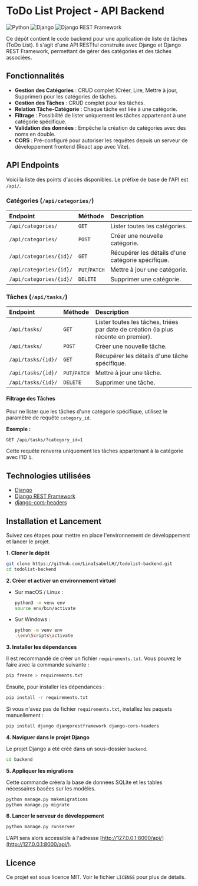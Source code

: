 # ToDo List Project - API Backend

![Python](https://img.shields.io/badge/Python-3.9%2B-blue.svg)
![Django](https://img.shields.io/badge/Django-4.x-green.svg)
![Django REST Framework](https://img.shields.io/badge/DRF-3.x-red.svg)

Ce dépôt contient le code backend pour une application de liste de tâches (ToDo List). Il s'agit d'une API RESTful construite avec Django et Django REST Framework, permettant de gérer des catégories et des tâches associées.

## Fonctionnalités

*   **Gestion des Catégories** : CRUD complet (Créer, Lire, Mettre à jour, Supprimer) pour les catégories de tâches.
*   **Gestion des Tâches** : CRUD complet pour les tâches.
*   **Relation Tâche-Catégorie** : Chaque tâche est liée à une catégorie.
*   **Filtrage** : Possibilité de lister uniquement les tâches appartenant à une catégorie spécifique.
*   **Validation des données** : Empêche la création de catégories avec des noms en double.
*   **CORS** : Pré-configuré pour autoriser les requêtes depuis un serveur de développement frontend (React app avec Vite).

## API Endpoints

Voici la liste des points d'accès disponibles. Le préfixe de base de l'API est `/api/`.

### Catégories (`/api/categories/`)

| Endpoint | Méthode | Description |
| :--- | :--- | :--- |
| `/api/categories/` | `GET` | Lister toutes les catégories. |
| `/api/categories/` | `POST` | Créer une nouvelle catégorie. |
| `/api/categories/{id}/` | `GET` | Récupérer les détails d'une catégorie spécifique. |
| `/api/categories/{id}/` | `PUT`/`PATCH` | Mettre à jour une catégorie. |
| `/api/categories/{id}/` | `DELETE` | Supprimer une catégorie. |

### Tâches (`/api/tasks/`)

| Endpoint | Méthode | Description |
| :--- | :--- | :--- |
| `/api/tasks/` | `GET` | Lister toutes les tâches, triées par date de création (la plus récente en premier). |
| `/api/tasks/` | `POST` | Créer une nouvelle tâche. |
| `/api/tasks/{id}/` | `GET` | Récupérer les détails d'une tâche spécifique. |
| `/api/tasks/{id}/` | `PUT`/`PATCH` | Mettre à jour une tâche. |
| `/api/tasks/{id}/` | `DELETE` | Supprimer une tâche. |

#### Filtrage des Tâches

Pour ne lister que les tâches d'une catégorie spécifique, utilisez le paramètre de requête `category_id`.

**Exemple :**
```
GET /api/tasks/?category_id=1
```
Cette requête renverra uniquement les tâches appartenant à la catégorie avec l'ID `1`.

## Technologies utilisées

*   [Django](https://www.djangoproject.com/)
*   [Django REST Framework](https://www.django-rest-framework.org/)
*   [django-cors-headers](https://github.com/adamchainz/django-cors-headers)

## Installation et Lancement

Suivez ces étapes pour mettre en place l'environnement de développement et lancer le projet.

**1. Cloner le dépôt**
```bash
git clone https://github.com/LinaIsabelLH//todolist-backend.git
cd todolist-backend
```

**2. Créer et activer un environnement virtuel**

*   Sur macOS / Linux :
    ```bash
    python3 -m venv env
    source env/bin/activate
    ```
*   Sur Windows :
    ```bash
    python -m venv env
    .\env\Scripts\activate
    ```

**3. Installer les dépendances**

Il est recommandé de créer un fichier `requirements.txt`. Vous pouvez le faire avec la commande suivante :
```bash
pip freeze > requirements.txt
```
Ensuite, pour installer les dépendances :
```bash
pip install -r requirements.txt
```
Si vous n'avez pas de fichier `requirements.txt`, installez les paquets manuellement :
```bash
pip install django djangorestframework django-cors-headers
```

**4. Naviguer dans le projet Django**

Le projet Django a été créé dans un sous-dossier `backend`.
```bash
cd backend
```

**5. Appliquer les migrations**

Cette commande créera la base de données SQLite et les tables nécessaires basées sur les modèles.
```bash
python manage.py makemigrations
python manage.py migrate
```

**6. Lancer le serveur de développement**

```bash
python manage.py runserver
```

L'API sera alors accessible à l'adresse [http://127.0.0.1:8000/api/](http://127.0.0.1:8000/api/).

## Licence

Ce projet est sous licence MIT. Voir le fichier `LICENSE` pour plus de détails.
